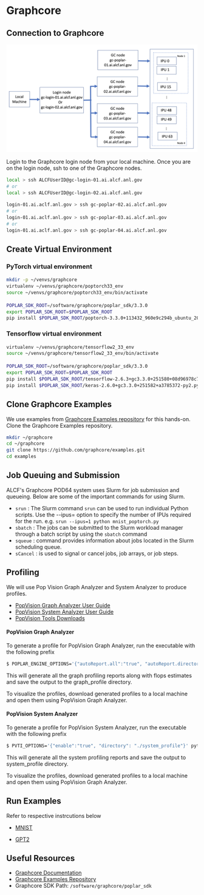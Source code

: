 # Graphcore 

## Connection to Graphcore 

![Graphcore connection diagram](./graphcore_login.png)

Login to the Graphcore login node from your local machine.
Once you are on the login node, ssh to one of the Graphcore nodes.

```bash
local > ssh ALCFUserID@gc-login-01.ai.alcf.anl.gov
# or
local > ssh ALCFUserID@gc-login-02.ai.alcf.anl.gov
```
```bash
login-01.ai.aclf.anl.gov > ssh gc-poplar-02.ai.alcf.anl.gov
# or
login-01.ai.aclf.anl.gov > ssh gc-poplar-03.ai.alcf.anl.gov
# or
login-01.ai.aclf.anl.gov > ssh gc-poplar-04.ai.alcf.anl.gov
```

## Create Virtual Environment 

### PyTorch virtual environment

```bash
mkdir -p ~/venvs/graphcore
virtualenv ~/venvs/graphcore/poptorch33_env
source ~/venvs/graphcore/poptorch33_env/bin/activate

POPLAR_SDK_ROOT=/software/graphcore/poplar_sdk/3.3.0
export POPLAR_SDK_ROOT=$POPLAR_SDK_ROOT
pip install $POPLAR_SDK_ROOT/poptorch-3.3.0+113432_960e9c294b_ubuntu_20_04-cp38-cp38-linux_x86_64.whl
```

### Tensorflow virtual environment

```bash
virtualenv ~/venvs/graphcore/tensorflow2_33_env
source ~/venvs/graphcore/tensorflow2_33_env/bin/activate

POPLAR_SDK_ROOT=/software/graphcore/poplar_sdk/3.3.0
export POPLAR_SDK_ROOT=$POPLAR_SDK_ROOT
pip install $POPLAR_SDK_ROOT/tensorflow-2.6.3+gc3.3.0+251580+08d96978c7f+amd_znver1-cp38-cp38-linux_x86_64.whl
pip install $POPLAR_SDK_ROOT/keras-2.6.0+gc3.3.0+251582+a3785372-py2.py3-none-any.whl
```

## Clone Graphcore Examples

We use examples from [Graphcore Examples repository](https://github.com/graphcore/examples) for this hands-on. 
Clone the Graphcore Examples repository.
```bash
mkdir ~/graphcore
cd ~/graphcore
git clone https://github.com/graphcore/examples.git
cd examples
```

## Job Queuing and Submission

ALCF's Graphcore POD64 system uses Slurm for job submission and queueing. Below are some of the important commands for using Slurm.

* `srun` : The Slurm command `srun` can be used to run individual Python scripts. Use the --ipus= option to specify the number of IPUs required for the run.
e.g. `srun --ipus=1 python mnist_poptorch.py`
* `sbatch` : The jobs can be submitted to the Slurm workload manager through a batch script by using the `sbatch` command
* `squeue` : command provides information about jobs located in the Slurm scheduling queue.
* `sCancel` : is used to signal or cancel jobs, job arrays, or job steps.

## Profiling 

We will use Pop Vision Graph Analyzer and System Analyzer to produce profiles. 

* [PopVision Graph Analyzer User Guide](https://docs.graphcore.ai/projects/graph-analyser-userguide/en/latest/)
* [PopVision System Analyzer User Guide](https://docs.graphcore.ai/projects/system-analyser-userguide/en/latest/)
* [PopVision Tools Downloads](https://www.graphcore.ai/developer/popvision-tools#downloads) 

#### PopVision Graph Analyzer

To generate a profile for PopVision Graph Analyzer, run the executable with the following prefix

```bash
$ POPLAR_ENGINE_OPTIONS='{"autoReport.all":"true", "autoReport.directory":"./graph_profile", "profiler.includeFlopEstimates": "true"}' python mnist_poptorch.py
```

This will generate all the graph profiling reports along with flops estimates and save the output to the graph_profile directory.

To visualize the profiles, download generated profiles to a local machine and open them using PopVision Graph Analyzer. 

#### PopVision System Analyzer

To generate a profile for PopVision System Analyzer, run the executable with the following prefix

```bash
$ PVTI_OPTIONS='{"enable":"true", "directory": "./system_profile"}' python mnist_poptorch.py
```
This will generate all the system profiling reports and save the output to system_profile directory.

To visualize the profiles, download generated profiles to a local machine and open them using PopVision Graph Analyzer. 

## Run Examples

Refer to respective instrcutions below 
* [MNIST](./mnist.md)
<!--- * [Resnet50 using replication factor](./resnet50.md) --->
* [GPT2](./gpt2.md)

## Useful Resources 

* [Graphcore Documentation](https://docs.graphcore.ai/en/latest/)
* [Graphcore Examples Repository](https://github.com/graphcore/examples)
* Graphcore SDK Path: `/software/graphcore/poplar_sdk`
